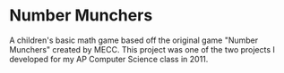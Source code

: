 Number Munchers
===============

A children's basic math game based off the original game "Number Munchers" created by MECC. This project was one of the two projects I developed for my AP Computer Science class in 2011.

